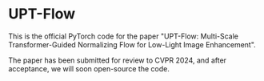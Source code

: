 # UPT-Flow

This is the official PyTorch code for the paper "UPT-Flow: Multi-Scale Transformer-Guided Normalizing Flow for Low-Light Image Enhancement".

The paper has been submitted for review to CVPR 2024, and after acceptance, we will soon open-source the code.
